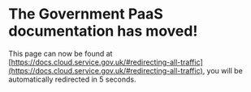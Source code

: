 # The Government PaaS documentation has moved!
This page can now be found at [https://docs.cloud.service.gov.uk/#redirecting-all-traffic](https://docs.cloud.service.gov.uk/#redirecting-all-traffic), you will be automatically redirected in 5 seconds.